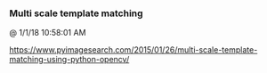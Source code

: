 ﻿

### Multi scale template matching
@ 1/1/18 10:58:01 AM

https://www.pyimagesearch.com/2015/01/26/multi-scale-template-matching-using-python-opencv/

